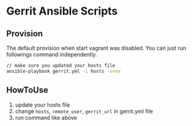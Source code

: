 # Gerrit Ansible Scripts

## Provision
The default provision when start vagrant was disabled. You can just run followings command independently.

```bash
// make sure you updated your hosts file
ansible-playbook gerrit.yml -i hosts -vvvv
```

## HowToUse
1. update your hosts file
2. change `hosts`, `remote_user`, `gerrit_url` in gerrit.yml file
3. run command like above